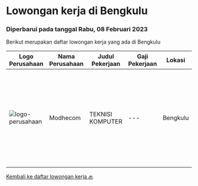 
  # Lowongan kerja di Bengkulu

  ### Diperbarui pada tanggal Rabu, 08 Februari 2023

  Berikut merupakan daftar lowongan kerja yang ada di Bengkulu

  |Logo Perusahaan | Nama Perusahaan | Judul Pekerjaan | Gaji Pekerjaan | Lokasi | Deskripsi | Tanggal diunggah | Pranala |
  | -------------- | --------------- | --------------- | --------- | --------- | -------------- | ------- | ----------- |
  |![logo-perusahaan](https://i.ibb.co/sqvTCh9/112815900-stock-vector-no-image-available-icon-flat-vector.webp)|Modhecom|TEKNISI KOMPUTER|---|Bengkulu|KUALIFIKASI : Usia maksimal 25 tahun Pendidikan minimal SMK TKJ / MM sederajat Mempunyai minat belajar dan bekerja yang tinggi Mempunyai pengetahuan...|Senin, 30 Januari 2023|https://www.jobstreet.co.id/id/job/teknisi-komputer-4201671?token=0~5470344a-09aa-4bb7-87ba-066c9c8fbfc5&sectionRank=1&jobId=jobstreet-id-job-4201671|


  [Kembali ke daftar lowongan kerja 🔙](../README.md#daftar-lowongan-kerja)
  